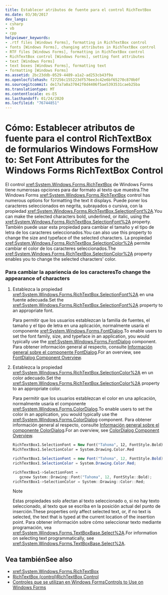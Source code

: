 ```yaml
---
title: Establecer atributos de fuente para el control RichTextBox
ms.date: 03/30/2017
dev_langs:
- csharp
- vb
- cpp
helpviewer_keywords:
- .rtf files [Windows Forms], formatting in RichTextBox control
- fonts [Windows Forms], changing attributes in RichTextBox control
- RTF files [Windows Forms], formatting in RichTextBox control
- RichTextBox control [Windows Forms], setting font attributes
- text [Windows Forms]
- text boxes [Windows Forms], formatting text
- formatting [Windows Forms]
ms.assetid: 2bc23ddb-0529-4489-a1a2-ad253cb43f9a
ms.openlocfilehash: f27256c155223df576ee3c42e6bf65270c870b0f
ms.sourcegitcommit: de17a7a0a37042f0d4406f5ae5393531caeb25ba
ms.translationtype: MT
ms.contentlocale: es-ES
ms.lasthandoff: 01/24/2020
ms.locfileid: "76744851"
---
```

# <a name="how-to-set-font-attributes-for-the-windows-forms-richtextbox-control"></a><span data-ttu-id="1b72a-102">Cómo: Establecer atributos de fuente para el control RichTextBox de formularios Windows Forms</span><span class="sxs-lookup"><span data-stu-id="1b72a-102">How to: Set Font Attributes for the Windows Forms RichTextBox Control</span></span>
<span data-ttu-id="1b72a-103">El control <xref:System.Windows.Forms.RichTextBox> de Windows Forms tiene numerosas opciones para dar formato al texto que muestra.</span><span class="sxs-lookup"><span data-stu-id="1b72a-103">The Windows Forms <xref:System.Windows.Forms.RichTextBox> control has numerous options for formatting the text it displays.</span></span> <span data-ttu-id="1b72a-104">Puede poner los caracteres seleccionados en negrita, subrayados o cursiva, con la propiedad <xref:System.Windows.Forms.RichTextBox.SelectionFont%2A>.</span><span class="sxs-lookup"><span data-stu-id="1b72a-104">You can make the selected characters bold, underlined, or italic, using the <xref:System.Windows.Forms.RichTextBox.SelectionFont%2A> property.</span></span> <span data-ttu-id="1b72a-105">También puede usar esta propiedad para cambiar el tamaño y el tipo de letra de los caracteres seleccionados.</span><span class="sxs-lookup"><span data-stu-id="1b72a-105">You can also use this property to change the size and typeface of the selected characters.</span></span> <span data-ttu-id="1b72a-106">La propiedad <xref:System.Windows.Forms.RichTextBox.SelectionColor%2A> permite cambiar el color de los caracteres seleccionados.</span><span class="sxs-lookup"><span data-stu-id="1b72a-106">The <xref:System.Windows.Forms.RichTextBox.SelectionColor%2A> property enables you to change the selected characters' color.</span></span>  
  
### <a name="to-change-the-appearance-of-characters"></a><span data-ttu-id="1b72a-107">Para cambiar la apariencia de los caracteres</span><span class="sxs-lookup"><span data-stu-id="1b72a-107">To change the appearance of characters</span></span>  
  
1. <span data-ttu-id="1b72a-108">Establezca la propiedad <xref:System.Windows.Forms.RichTextBox.SelectionFont%2A> en una fuente adecuada.</span><span class="sxs-lookup"><span data-stu-id="1b72a-108">Set the <xref:System.Windows.Forms.RichTextBox.SelectionFont%2A> property to an appropriate font.</span></span>  
  
     <span data-ttu-id="1b72a-109">Para permitir que los usuarios establezcan la familia de fuentes, el tamaño y el tipo de letra en una aplicación, normalmente usaría el componente <xref:System.Windows.Forms.FontDialog>.</span><span class="sxs-lookup"><span data-stu-id="1b72a-109">To enable users to set the font family, size, and typeface in an application, you would typically use the <xref:System.Windows.Forms.FontDialog> component.</span></span> <span data-ttu-id="1b72a-110">Para obtener información general al respecto, consulte [Información general sobre el componente FontDialog](fontdialog-component-overview-windows-forms.md).</span><span class="sxs-lookup"><span data-stu-id="1b72a-110">For an overview, see [FontDialog Component Overview](fontdialog-component-overview-windows-forms.md).</span></span>  
  
2. <span data-ttu-id="1b72a-111">Establezca la propiedad <xref:System.Windows.Forms.RichTextBox.SelectionColor%2A> en un color adecuado.</span><span class="sxs-lookup"><span data-stu-id="1b72a-111">Set the <xref:System.Windows.Forms.RichTextBox.SelectionColor%2A> property to an appropriate color.</span></span>  
  
     <span data-ttu-id="1b72a-112">Para permitir que los usuarios establezcan el color en una aplicación, normalmente usaría el componente <xref:System.Windows.Forms.ColorDialog>.</span><span class="sxs-lookup"><span data-stu-id="1b72a-112">To enable users to set the color in an application, you would typically use the <xref:System.Windows.Forms.ColorDialog> component.</span></span> <span data-ttu-id="1b72a-113">Para obtener información general al respecto, consulte [Información general sobre el componente ColorDialog](colordialog-component-overview-windows-forms.md).</span><span class="sxs-lookup"><span data-stu-id="1b72a-113">For an overview, see [ColorDialog Component Overview](colordialog-component-overview-windows-forms.md).</span></span>  
  
    ```vb  
    RichTextBox1.SelectionFont = New Font("Tahoma", 12, FontStyle.Bold)  
    RichTextBox1.SelectionColor = System.Drawing.Color.Red  
    ```  
  
    ```csharp  
    richTextBox1.SelectionFont = new Font("Tahoma", 12, FontStyle.Bold);  
    richTextBox1.SelectionColor = System.Drawing.Color.Red;  
    ```  
  
    ```cpp  
    richTextBox1->SelectionFont =  
       gcnew System::Drawing::Font("Tahoma", 12, FontStyle::Bold);  
    richTextBox1->SelectionColor = System::Drawing::Color::Red;  
    ```  
  
    > [!NOTE]
    > <span data-ttu-id="1b72a-114">Estas propiedades solo afectan al texto seleccionado o, si no hay texto seleccionado, al texto que se escriba en la posición actual del punto de inserción.</span><span class="sxs-lookup"><span data-stu-id="1b72a-114">These properties only affect selected text, or, if no text is selected, the text that is typed at the current location of the insertion point.</span></span> <span data-ttu-id="1b72a-115">Para obtener información sobre cómo seleccionar texto mediante programación, vea <xref:System.Windows.Forms.TextBoxBase.Select%2A>.</span><span class="sxs-lookup"><span data-stu-id="1b72a-115">For information on selecting text programmatically, see <xref:System.Windows.Forms.TextBoxBase.Select%2A>.</span></span>  
  
## <a name="see-also"></a><span data-ttu-id="1b72a-116">Vea también</span><span class="sxs-lookup"><span data-stu-id="1b72a-116">See also</span></span>

- <xref:System.Windows.Forms.RichTextBox>
- [<span data-ttu-id="1b72a-117">RichTextBox (control)</span><span class="sxs-lookup"><span data-stu-id="1b72a-117">RichTextBox Control</span></span>](richtextbox-control-windows-forms.md)
- [<span data-ttu-id="1b72a-118">Controles que se utilizan en Windows Forms</span><span class="sxs-lookup"><span data-stu-id="1b72a-118">Controls to Use on Windows Forms</span></span>](controls-to-use-on-windows-forms.md)
